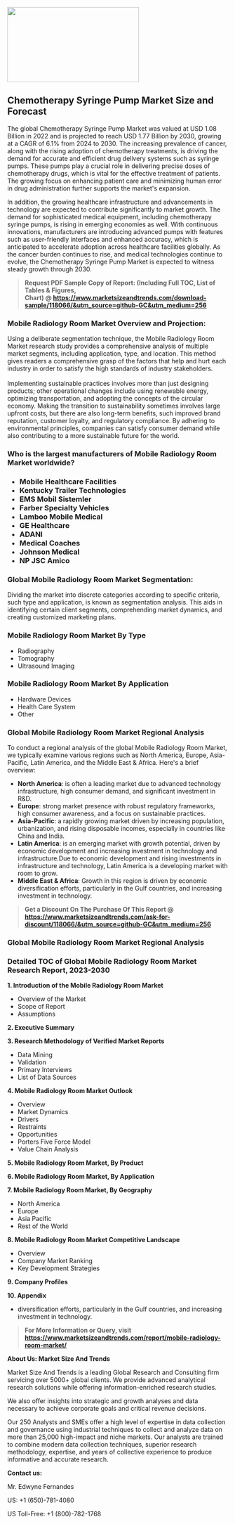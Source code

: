 <p><img class="alignnone size-medium wp-image-20088" src="https://ffe5etoiles.com/wp-content/uploads/2024/12/MST1-300x171.png" alt="" width="300" height="171" /></p><h2>Chemotherapy Syringe Pump Market Size and Forecast</h2><p>The global Chemotherapy Syringe Pump Market was valued at USD 1.08 Billion in 2022 and is projected to reach USD 1.77 Billion by 2030, growing at a CAGR of 6.1% from 2024 to 2030. The increasing prevalence of cancer, along with the rising adoption of chemotherapy treatments, is driving the demand for accurate and efficient drug delivery systems such as syringe pumps. These pumps play a crucial role in delivering precise doses of chemotherapy drugs, which is vital for the effective treatment of patients. The growing focus on enhancing patient care and minimizing human error in drug administration further supports the market's expansion.</p><p>In addition, the growing healthcare infrastructure and advancements in technology are expected to contribute significantly to market growth. The demand for sophisticated medical equipment, including chemotherapy syringe pumps, is rising in emerging economies as well. With continuous innovations, manufacturers are introducing advanced pumps with features such as user-friendly interfaces and enhanced accuracy, which is anticipated to accelerate adoption across healthcare facilities globally. As the cancer burden continues to rise, and medical technologies continue to evolve, the Chemotherapy Syringe Pump Market is expected to witness steady growth through 2030.</p></p><blockquote id="" class=""><strong>Request PDF Sample Copy of Report: (Including Full TOC, List of Tables &amp; Figures, Chart)&nbsp;@&nbsp;<strong><a href="https://www.marketsizeandtrends.com/download-sample/118066/&utm_source=github-GC&utm_medium=256" target="_blank">https://www.marketsizeandtrends.com/download-sample/118066/&utm_source=github-GC&utm_medium=256</a></strong></strong></blockquote><h3 id="" class="">Mobile Radiology Room Market&nbsp;Overview and Projection:</h3><p id="" class="">Using a deliberate segmentation technique, the Mobile Radiology Room Market research study provides a comprehensive analysis of multiple market segments, including application, type, and location. This method gives readers a comprehensive grasp of the factors that help and hurt each industry in order to satisfy the high standards of industry stakeholders. <br /> <br />Implementing sustainable practices involves more than just designing products; other operational changes include using renewable energy, optimizing transportation, and adopting the concepts of the circular economy. Making the transition to sustainability sometimes involves large upfront costs, but there are also long-term benefits, such improved brand reputation, customer loyalty, and regulatory compliance. By adhering to environmental principles, companies can satisfy consumer demand while also contributing to a more sustainable future for the world.</p><h3 id="" class="">Who is the largest manufacturers of&nbsp;Mobile Radiology Room Market worldwide?</h3><h3 class=""><p><ul><li>Mobile Healthcare Facilities </li><li> Kentucky Trailer Technologies </li><li> EMS Mobil Sistemler </li><li> Farber Specialty Vehicles </li><li> Lamboo Mobile Medical </li><li> GE Healthcare </li><li> ADANI </li><li> Medical Coaches </li><li> Johnson Medical </li><li> NP JSC Amico</li></ul></p></h3><h3 id="" class="">Global&nbsp;Mobile Radiology Room Market Segmentation:</h3><p id="" class="">Dividing the market into discrete categories according to specific criteria, such type and application, is known as segmentation analysis. This aids in identifying certain client segments, comprehending market dynamics, and creating customized marketing plans.</p><h3 id="" class="">Mobile Radiology Room Market&nbsp;By Type</h3><p><p><ul><li>Radiography</li><li> Tomography</li><li> Ultrasound Imaging</p></li></ul></p></p><h3 id="" class="">Mobile Radiology Room Market&nbsp;By Application</h3><p class=""><p><ul><li>Hardware Devices</li><li> Health Care System</li><li> Other</li></ul></p></p><h3 id="" class="">Global Mobile Radiology Room Market Regional Analysis</h3><p id="" class="">To conduct a regional analysis of the global Mobile Radiology Room Market, we typically examine various regions such as North America, Europe, Asia-Pacific, Latin America, and the Middle East &amp; Africa. Here's a brief overview:</p><ul><li><strong>North America</strong>: is often a leading market due to advanced technology infrastructure, high consumer demand, and significant investment in R&amp;D.</li><li><strong>Europe</strong>: strong market presence with robust regulatory frameworks, high consumer awareness, and a focus on sustainable practices.</li><li><strong>Asia-Pacific</strong>: a rapidly growing market driven by increasing population, urbanization, and rising disposable incomes, especially in countries like China and India.</li><li><strong>Latin America</strong>: is an emerging market with growth potential, driven by economic development and increasing investment in technology and infrastructure.Due to economic development and rising investments in infrastructure and technology, Latin America is a developing market with room to grow.</li><li><strong>Middle East &amp; Africa</strong>: Growth in this region is driven by economic diversification efforts, particularly in the Gulf countries, and increasing investment in technology.</li></ul><blockquote id="" class=""><strong>Get a Discount On The Purchase Of This Report @ <strong><a href="https://www.marketsizeandtrends.com/ask-for-discount/118066/&utm_source=github-GC&utm_medium=256" target="_blank">https://www.marketsizeandtrends.com/ask-for-discount/118066/&utm_source=github-GC&utm_medium=256</a></strong></strong></blockquote><h3 id="" class="">Global Mobile Radiology Room Market Regional Analysis</h3><h3 id="" class="">Detailed TOC of Global Mobile Radiology Room Market Research Report, 2023-2030</h3><p id="" class=""><strong>1. Introduction of the Mobile Radiology Room Market</strong></p><ul><li>Overview of the Market</li><li>Scope of Report</li><li>Assumptions</li></ul><p id="" class=""><strong>2. Executive Summary</strong></p><p id="" class=""><strong>3. Research Methodology of Verified Market Reports</strong></p><ul><li>Data Mining</li><li>Validation</li><li>Primary Interviews</li><li>List of Data Sources</li></ul><p id="" class=""><strong>4. Mobile Radiology Room Market Outlook</strong></p><ul><li>Overview</li><li>Market Dynamics</li><li>Drivers</li><li>Restraints</li><li>Opportunities</li><li>Porters Five Force Model</li><li>Value Chain Analysis</li></ul><p id="" class=""><strong>5. Mobile Radiology Room Market, By Product</strong></p><p id="" class=""><strong>6. Mobile Radiology Room Market, By Application</strong></p><p id="" class=""><strong>7. Mobile Radiology Room Market, By Geography</strong></p><ul><li>North America</li><li>Europe</li><li>Asia Pacific</li><li>Rest of the World</li></ul><p id="" class=""><strong>8. Mobile Radiology Room Market Competitive Landscape</strong></p><ul><li>Overview</li><li>Company Market Ranking</li><li>Key Development Strategies</li></ul><p id="" class=""><strong>9. Company Profiles</strong></p><p id="" class=""><strong>10. Appendix</strong></p><ul><li>diversification efforts, particularly in the Gulf countries, and increasing investment in technology.</li></ul><blockquote id="" class=""><strong>For More Information or Query, visit <strong><strong><a href="https://www.marketsizeandtrends.com/report/mobile-radiology-room-market/" target="_blank">https://www.marketsizeandtrends.com/report/mobile-radiology-room-market/</a></strong></strong></strong></blockquote><p id="" class=""><strong>About Us: Market Size And Trends</strong></p><p id="" class="">Market Size And Trends is a leading Global Research and Consulting firm servicing over 5000+ global clients. We provide advanced analytical research solutions while offering information-enriched research studies.</p><p id="" class="">We also offer insights into strategic and growth analyses and data necessary to achieve corporate goals and critical revenue decisions.</p><p id="" class="">Our 250 Analysts and SMEs offer a high level of expertise in data collection and governance using industrial techniques to collect and analyze data on more than 25,000 high-impact and niche markets. Our analysts are trained to combine modern data collection techniques, superior research methodology, expertise, and years of collective experience to produce informative and accurate research.</p><p id="" class=""><strong>Contact us:</strong></p><p id="" class="">Mr. Edwyne Fernandes</p><p id="" class="">US: +1 (650)-781-4080</p><p id="" class="">US Toll-Free: +1 (800)-782-1768</p>
